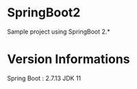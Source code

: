 # SpringBoot2
Sample project using SpringBoot 2.*

# Version Informations

Spring Boot : 2.7.13
JDK 11
